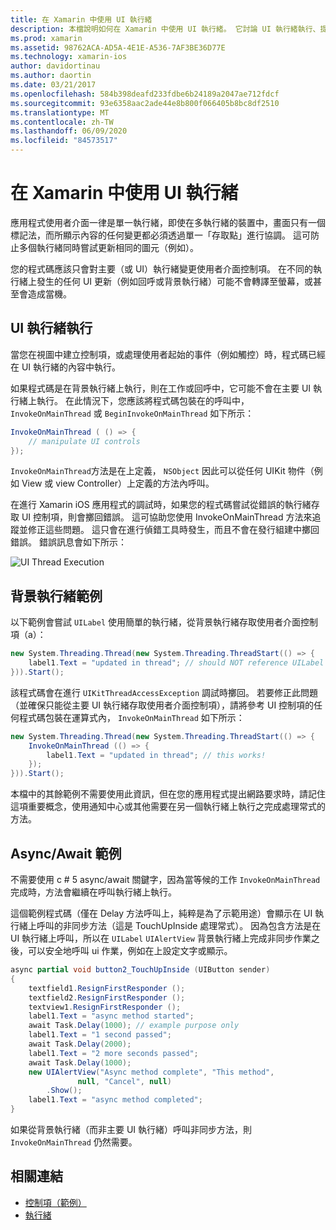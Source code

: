 ```yaml
---
title: 在 Xamarin 中使用 UI 執行緒
description: 本檔說明如何在 Xamarin 中使用 UI 執行緒。 它討論 UI 執行緒執行、提供背景執行緒範例，以及檢查 async/await。
ms.prod: xamarin
ms.assetid: 98762ACA-AD5A-4E1E-A536-7AF3BE36D77E
ms.technology: xamarin-ios
author: davidortinau
ms.author: daortin
ms.date: 03/21/2017
ms.openlocfilehash: 584b398deafd233fdbe6b24189a2047ae712fdcf
ms.sourcegitcommit: 93e6358aac2ade44e8b800f066405b8bc8df2510
ms.translationtype: MT
ms.contentlocale: zh-TW
ms.lasthandoff: 06/09/2020
ms.locfileid: "84573517"
---
```

# <a name="working-with-the-ui-thread-in-xamarinios"></a>在 Xamarin 中使用 UI 執行緒

應用程式使用者介面一律是單一執行緒，即使在多執行緒的裝置中，畫面只有一個標記法，而所顯示內容的任何變更都必須透過單一「存取點」進行協調。 這可防止多個執行緒同時嘗試更新相同的圖元（例如）。

您的程式碼應該只會對主要（或 UI）執行緒變更使用者介面控制項。 在不同的執行緒上發生的任何 UI 更新（例如回呼或背景執行緒）可能不會轉譯至螢幕，或甚至會造成當機。

## <a name="ui-thread-execution"></a>UI 執行緒執行

當您在視圖中建立控制項，或處理使用者起始的事件（例如觸控）時，程式碼已經在 UI 執行緒的內容中執行。

如果程式碼是在背景執行緒上執行，則在工作或回呼中，它可能不會在主要 UI 執行緒上執行。 在此情況下，您應該將程式碼包裝在的呼叫中， `InvokeOnMainThread` 或 `BeginInvokeOnMainThread` 如下所示：

```csharp
InvokeOnMainThread ( () => {
    // manipulate UI controls
});
```

`InvokeOnMainThread`方法是在上定義， `NSObject` 因此可以從任何 UIKit 物件（例如 View 或 view Controller）上定義的方法內呼叫。

在進行 Xamarin iOS 應用程式的調試時，如果您的程式碼嘗試從錯誤的執行緒存取 UI 控制項，則會擲回錯誤。 這可協助您使用 InvokeOnMainThread 方法來追蹤並修正這些問題。 這只會在進行偵錯工具時發生，而且不會在發行組建中擲回錯誤。 錯誤訊息會如下所示：

 ![](ui-thread-images/image10.png "UI Thread Execution")

 <a name="Background_Thread_Example"></a>

## <a name="background-thread-example"></a>背景執行緒範例

以下範例會嘗試 `UILabel` 使用簡單的執行緒，從背景執行緒存取使用者介面控制項（a）：

```csharp
new System.Threading.Thread(new System.Threading.ThreadStart(() => {
    label1.Text = "updated in thread"; // should NOT reference UILabel on background thread!
})).Start();
```

該程式碼會在進行 `UIKitThreadAccessException` 調試時擲回。 若要修正此問題（並確保只能從主要 UI 執行緒存取使用者介面控制項），請將參考 UI 控制項的任何程式碼包裝在運算式內， `InvokeOnMainThread` 如下所示：

```csharp
new System.Threading.Thread(new System.Threading.ThreadStart(() => {
    InvokeOnMainThread (() => {
        label1.Text = "updated in thread"; // this works!
    });
})).Start();
```

本檔中的其餘範例不需要使用此資訊，但在您的應用程式提出網路要求時，請記住這項重要概念，使用通知中心或其他需要在另一個執行緒上執行之完成處理常式的方法。

 <a name="Async_Await_Example"></a>

## <a name="asyncawait-example"></a>Async/Await 範例

不需要使用 c # 5 async/await 關鍵字，因為當等候的工作 `InvokeOnMainThread` 完成時，方法會繼續在呼叫執行緒上執行。

這個範例程式碼（僅在 Delay 方法呼叫上，純粹是為了示範用途）會顯示在 UI 執行緒上呼叫的非同步方法（這是 TouchUpInside 處理常式）。 因為包含方法是在 UI 執行緒上呼叫，所以在 `UILabel` `UIAlertView` 背景執行緒上完成非同步作業之後，可以安全地呼叫 ui 作業，例如在上設定文字或顯示。

```csharp
async partial void button2_TouchUpInside (UIButton sender)
{
    textfield1.ResignFirstResponder ();
    textfield2.ResignFirstResponder ();
    textview1.ResignFirstResponder ();
    label1.Text = "async method started";
    await Task.Delay(1000); // example purpose only
    label1.Text = "1 second passed";
    await Task.Delay(2000);
    label1.Text = "2 more seconds passed";
    await Task.Delay(1000);
    new UIAlertView("Async method complete", "This method", 
               null, "Cancel", null)
        .Show();
    label1.Text = "async method completed";
}
```

如果從背景執行緒（而非主要 UI 執行緒）呼叫非同步方法，則 `InvokeOnMainThread` 仍然需要。

## <a name="related-links"></a>相關連結

- [控制項（範例）](https://docs.microsoft.com/samples/xamarin/ios-samples/controls)
- [執行緒](~/ios/app-fundamentals/threading.md)
